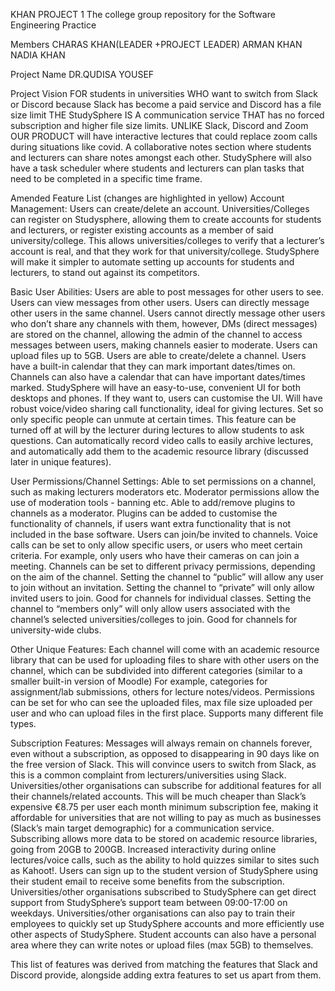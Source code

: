 KHAN PROJECT 1
The college group repository for the Software Engineering Practice

Members
CHARAS KHAN(LEADER +PROJECT LEADER)
ARMAN KHAN 
NADIA KHAN

Project Name
DR.QUDISA YOUSEF

Project Vision
FOR students in universities WHO want to switch from Slack or Discord because Slack has become a paid service and Discord has a file size limit THE StudySphere IS A communication service THAT has no forced subscription and higher file size limits.
UNLIKE Slack, Discord and Zoom OUR PRODUCT will have interactive lectures that could replace zoom calls during situations like covid.
A collaborative notes section where students and lecturers can share notes amongst each other. StudySphere will also have a task scheduler where students and lecturers can plan tasks that need to be completed in a specific time frame.

Amended Feature List (changes are highlighted in yellow)
Account Management:
Users can create/delete an account.
Universities/Colleges can register on Studysphere, allowing them to create accounts for students and lecturers, or register existing accounts as a member of said university/college.
This allows universities/colleges to verify that a lecturer’s account is real, and that they work for that university/college.
StudySphere will make it simpler to automate setting up accounts for students and lecturers, to stand out against its competitors.

Basic User Abilities:
Users are able to post messages for other users to see.
Users can view messages from other users.
Users can directly message other users in the same channel.
Users cannot directly message other users who don’t share any channels with them, however, DMs (direct messages) are stored on the channel, allowing the admin of the channel to access messages between users, making channels easier to moderate.
Users can upload files up to 5GB.
Users are able to create/delete a channel.
Users have a built-in calendar that they can mark important dates/times on.
Channels can also have a calendar that can have important dates/times marked.
StudySphere will have an easy-to-use, convenient UI for both desktops and phones.
If they want to, users can customise the UI.
Will have robust voice/video sharing call functionality, ideal for giving lectures.
Set so only specific people can unmute at certain times.
This feature can be turned off at will by the lecturer during lectures to allow students to ask questions.
Can automatically record video calls to easily archive lectures, and automatically add them to the academic resource library (discussed later in unique features).

User Permissions/Channel Settings:
Able to set permissions on a channel, such as making lecturers moderators etc.
Moderator permissions allow the use of moderation tools - banning etc.
Able to add/remove plugins to channels as a moderator.
Plugins can be added to customise the functionality of channels, if users want extra functionality that is not included in the base software.
Users can join/be invited to channels.
Voice calls can be set to only allow specific users, or users who meet certain criteria.
For example, only users who have their cameras on can join a meeting.
Channels can be set to different privacy permissions, depending on the aim of the channel.
Setting the channel to “public” will allow any user to join without an invitation.
Setting the channel to “private” will only allow invited users to join. Good for channels for individual classes.
Setting the channel to “members only” will only allow users associated with the channel’s selected universities/colleges to join. Good for channels for university-wide clubs.

Other Unique Features:
Each channel will come with an academic resource library that can be used for uploading files to share with other users on the channel, which can be subdivided into different categories (similar to a smaller built-in version of Moodle)
For example, categories for assignment/lab submissions, others for lecture notes/videos.
Permissions can be set for who can see the uploaded files, max file size uploaded per user and who can upload files in the first place.
Supports many different file types.

Subscription Features:
Messages will always remain on channels forever, even without a subscription, as opposed to disappearing in 90 days like on the free version of Slack.
This will convince users to switch from Slack, as this is a common complaint from lecturers/universities using Slack.
Universities/other organisations can subscribe for additional features for all their channels/related accounts.
This will be much cheaper than Slack’s expensive €8.75 per user each month minimum subscription fee, making it affordable for universities that are not willing to pay as much as businesses (Slack’s main target demographic) for a communication service.
Subscribing allows more data to be stored on academic resource libraries, going from 20GB to 200GB.
Increased interactivity during online lectures/voice calls, such as the ability to hold quizzes similar to sites such as Kahoot!.
Users can sign up to the student version of StudySphere using their student email to receive some benefits from the subscription.
Universities/other organisations subscribed to StudySphere can get direct support from StudySphere’s support team between 09:00-17:00 on weekdays.
Universities/other organisations can also pay to train their employees to quickly set up StudySphere accounts and more efficiently use other aspects of StudySphere.
Student accounts can also have a personal area where they can write notes or upload files (max 5GB) to themselves.

This list of features was derived from matching the features that Slack and Discord provide, alongside adding extra features to set us apart from them.
